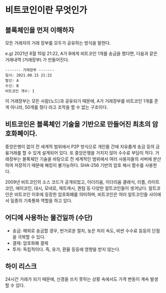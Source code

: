 # 비트코인이란 무엇인가



## 블록체인을 먼저 이해하자
모든 거래자의 거래 장부를 모두가 공유하는 방식을 말한다.

e.g) 2021년 8월 15일 21:22, A가 B에게 비트코인 1개를 송금을 했다면, 다음과 같은 거래내역 (거래장부) 가 만들어진다.

```
------- 거래장부 -------
일시: 2021.08.15 21:22
발신: A
수신: B
비트코인 개수: 1
```

이 거래장부는 모든 사람(노드)과 공유되기 때문에, A가 거래장부를 비트코인 1개를 준게 아니라, 50개를 줬다 라고 조작을 할 수 없는 구조이다.


## 비트코인은 블록체인 기술을 기반으로 만들어진 최초의 암호화폐이다.

중앙은행이 없이 전 세계적 범위에서 P2P 방식으로 개인들 간에 자유롭게 송금 등의 금융거래를 할 수 있게 설계되어 있다. 또 중앙은행을 거치지 않아 수수료 부담이 적다. 거래장부는 블록체인 기술을 바탕으로 전 세계적인 범위에서 여러 사용자들의 서버에 분산하여 저장하기 때문에 해킹이 불가능하다. SHA-256 기반의 암호 해시 함수를 사용한다.

2009년 비트코인의 소스 코드가 공개되었고, 이더리움, 이더리움 클래식, 리플, 라이트코인, 에이코인, 대시, 모네로, 제트캐시, 퀀텀 등 다양한 알트코인들이 생겨났다. 알트코인은 비트코인 이후에 등장한 암호화폐를 의미하며, 비트코인은 여러 알트코인들 사이에서 일종의 기축통화 역할을 하고 있다.


## 어디에 사용하는 물건일까 (수단)
- 송금: 해외로 송금할 경우, 번거로운 절차, 늦은 처리 속도, 비싼 수수료 등등의 단점을 극복할 수 있다.
- 결제: 암호화폐 결제
- 투자: 독립적이다. 즉, 유가, 환율 등등에 영향을 받지 않는다.


## 하이 리스크
24시간 거래가 되기 때문에, 신경을 쓰지 못하는 상황 속에서도 가격 변동이 계속 발생할 수 있다.